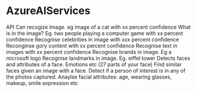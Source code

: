 # AzureAIServices
API Can recogize
Image. eg image of a cat with xx percent confidence
What is in the image? Eg. two people playing a computer game with xx percent confidence
Recognise celebrities in image with xxx percent confidence
Reconginse gory content with xx percent confidence
Recognise text in images with xx percent confidence
Recognise brands in image. Eg a microsoft logo
Recognise landmarks in image. Eg. eiffel tower
Detects faces and attributes of a face. Emotions etc (27 parts of your face)
Find similar faces given an image with a face. Detect if a person of interest is in any of the photos captured.
Anaylse facial attributes: age, wearing glasses, makeup, smile expression etc
